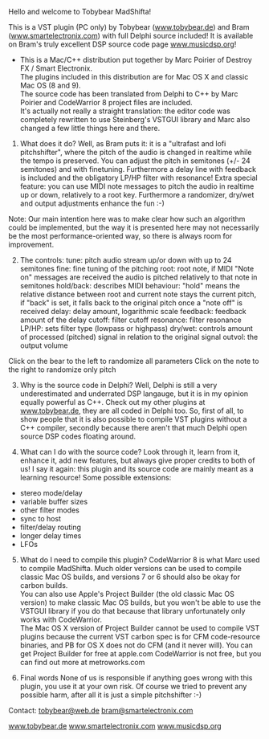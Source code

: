 Hello and welcome to Tobybear MadShifta!This is a VST plugin (PC only) by Tobybear (www.tobybear.de) and Bram (www.smartelectronix.com) with full Delphi source included!It is available on Bram's truly excellent DSP source code page www.musicdsp.org!* This is a Mac/C++ distribution put together by Marc Poirier of Destroy FX / Smart Electronix.  The plugins included in this distribution are for Mac OS X and classic Mac OS (8 and 9).  The source code has been translated from Delphi to C++ by Marc Poirier and CodeWarrior 8 project files are included.  It's actually not really a straight translation:  the editor code was completely rewritten to use Steinberg's VSTGUI library and Marc also changed a few little things here and there.1. What does it do?Well, as Bram puts it:  it is a "ultrafast and lofi pitchshifter",where the pitch of the audio is changed in realtime while thetempo is preserved.You can adjust the pitch in semitones (+/- 24 semitones) andwith finetuning.  Furthermore a delay line with feedback isincluded and the obligatory LP/HP filter with resonance!Extra special feature:  you can use MIDI note messages to pitchthe audio in realtime up or down, relatively to a root key.Furthermore a randomizer, dry/wet and output adjustments enhancethe fun :-)Note:  Our main intention here was to make clear how such an algorithmcould be implemented, but the way it is presented here may notnecessarily be the most performance-oriented way, so there is alwaysroom for improvement.2. The controls:tune:  pitch audio stream up/or down with up to 24 semitonesfine:  fine tuning of the pitchingroot:  root note, if MIDI "Note on" messages are received theaudio is pitched relatively to that note in semitoneshold/back:  describes MIDI behaviour: "hold" means the relativedistance between root and current note stays the current pitch,if "back" is set, it falls back to the original pitch once a "note off"is receiveddelay:  delay amount, logarithmic scalefeedback:  feedback amount of the delaycutoff:  filter cutoffresonance:  filter resonanceLP/HP:  sets filter type (lowpass or highpass)dry/wet:  controls amount of processed (pitched) signal in relationto the original signaloutvol:  the output volumeClick on the bear to the left to randomize all parametersClick on the note to the right to randomize only pitch3. Why is the source code in Delphi?Well, Delphi is still a very underestimated and underrated DSP langauge,but it is in my opinion equally powerful as C++.  Check out my other pluginsat www.tobybear.de, they are all coded in Delphi too.So, first of all, to show people that it is also possible to compileVST plugins without a C++ compiler, secondly because there aren't that much Delphi open source DSP codes floating around.4. What can I do with the source code?Look through it, learn from it, enhance it, add new features, but alwaysgive proper credits to both of us!  I say it again:  this plugin and itssource code are mainly meant as a learning resource!Some possible extensions:- stereo mode/delay- variable buffer sizes- other filter modes- sync to host- filter/delay routing- longer delay times- LFOs5. What do I need to compile this plugin?CodeWarrior 8 is what Marc used to compile MadShifta.  Much older versions can be used to compile classic Mac OS builds, and versions 7 or 6 should also be okay for carbon builds.  You can also use Apple's Project Builder (the old classic Mac OS version) to make classic Mac OS builds, but you won't be able to use the VSTGUI library if you do that because that library unfortunately only works with CodeWarrior.  The Mac OS X version of Project Builder cannot be used to compile VST plugins because the current VST carbon spec is for CFM code-resource binaries, and PB for OS X does not do CFM (and it never will).You can get Project Builder for free at apple.comCodeWarrior is not free, but you can find out more at metroworks.com6. Final wordsNone of us is responsible if anything goes wrong with this plugin, you use it at your own risk. Of course we tried to prevent any possible harm, after all it is just a simple pitchshifter :-)Contact:tobybear@web.debram@smartelectronix.comwww.tobybear.dewww.smartelectronix.comwww.musicdsp.org